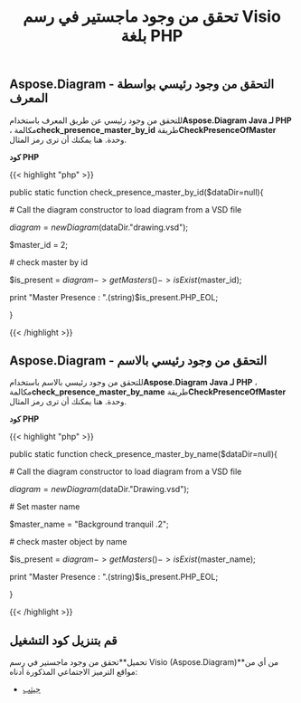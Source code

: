 ﻿---
title: تحقق من وجود ماجستير في رسم Visio بلغة PHP
type: docs
weight: 10
url: /ar/java/check-presence-of-a-master-in-the-visio-drawing-in-php/
---
## **Aspose.Diagram - التحقق من وجود رئيسي بواسطة المعرف**
 للتحقق من وجود رئيسي عن طريق المعرف باستخدام**Aspose.Diagram Java لـ PHP** ، مكالمة**check_presence_master_by_id** طريقة**CheckPresenceOfMaster** وحدة. هنا يمكنك أن ترى رمز المثال.

**كود PHP**

{{< highlight "php" >}}

 public static function check_presence_master_by_id($dataDir=null){

\# Call the diagram constructor to load diagram from a VSD file

$diagram = new Diagram($dataDir."drawing.vsd");

$master_id = 2;

\# check master by id

$is_present = $diagram->getMasters()->isExist($master_id);

print "Master Presence : ".(string)$is_present.PHP_EOL;

}

{{< /highlight >}}
## **Aspose.Diagram - التحقق من وجود رئيسي بالاسم**
 للتحقق من وجود رئيسي بالاسم باستخدام**Aspose.Diagram Java لـ PHP** ، مكالمة**check_presence_master_by_name** طريقة**CheckPresenceOfMaster** وحدة. هنا يمكنك أن ترى رمز المثال.

**كود PHP**

{{< highlight "php" >}}

 public static function check_presence_master_by_name($dataDir=null){

\# Call the diagram constructor to load diagram from a VSD file

$diagram = new Diagram($dataDir."Drawing.vsd");

\# Set master name

$master_name = "Background tranquil .2";

\# check master object by name

$is_present = $diagram->getMasters()->isExist($master_name);

print "Master Presence : ".(string)$is_present.PHP_EOL;

}

{{< /highlight >}}
## **قم بتنزيل كود التشغيل**
 تحميل**تحقق من وجود ماجستير في رسم Visio (Aspose.Diagram)**من أي من مواقع الترميز الاجتماعي المذكورة أدناه:

- [جيثب](https://github.com/asposediagram/Aspose.Diagram-for-Java/blob/master/Plugins/Aspose_Diagram_Java_for_PHP/src/aspose/diagram/WorkingwithMasters/CheckPresenceOfMaster.php)
